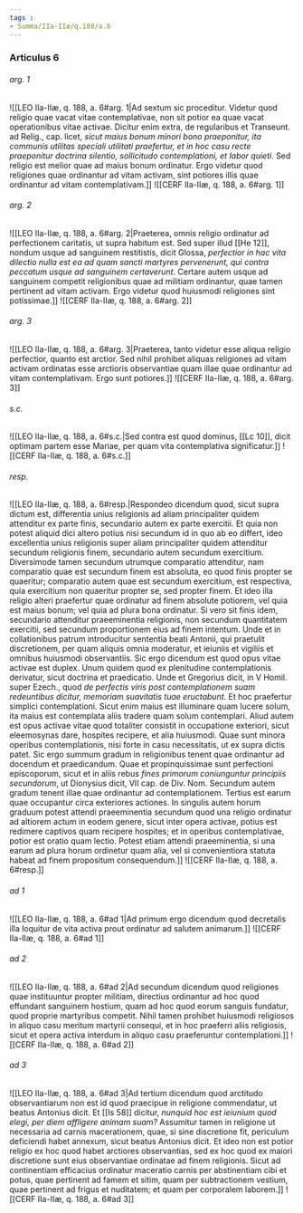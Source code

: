 ```yaml
---
tags : 
- Summa/IIa-IIæ/q.188/a.6
---
```


### Articulus 6

###### arg. 1
![[LEO IIa-IIæ, q. 188, a. 6#arg. 1|Ad sextum sic proceditur. Videtur quod religio quae vacat vitae contemplativae, non sit potior ea quae vacat operationibus vitae activae. Dicitur enim extra, de regularibus et Transeunt. ad Relig., cap. licet, *sicut maius bonum minori bono praeponitur, ita communis utilitas speciali utilitati praefertur, et in hoc casu recte praeponitur doctrina silentio, sollicitudo contemplationi, et labor quieti*. Sed religio est melior quae ad maius bonum ordinatur. Ergo videtur quod religiones quae ordinantur ad vitam activam, sint potiores illis quae ordinantur ad vitam contemplativam.]]
![[CERF IIa-IIæ, q. 188, a. 6#arg. 1]]

###### arg. 2
![[LEO IIa-IIæ, q. 188, a. 6#arg. 2|Praeterea, omnis religio ordinatur ad perfectionem caritatis, ut supra habitum est. Sed super illud [[He 12]], nondum usque ad sanguinem restitistis, dicit Glossa, *perfectior in hac vita dilectio nulla est ea ad quam sancti martyres pervenerunt, qui contra peccatum usque ad sanguinem certaverunt*. Certare autem usque ad sanguinem competit religionibus quae ad militiam ordinantur, quae tamen pertinent ad vitam activam. Ergo videtur quod huiusmodi religiones sint potissimae.]]
![[CERF IIa-IIæ, q. 188, a. 6#arg. 2]]

###### arg. 3
![[LEO IIa-IIæ, q. 188, a. 6#arg. 3|Praeterea, tanto videtur esse aliqua religio perfectior, quanto est arctior. Sed nihil prohibet aliquas religiones ad vitam activam ordinatas esse arctioris observantiae quam illae quae ordinantur ad vitam contemplativam. Ergo sunt potiores.]]
![[CERF IIa-IIæ, q. 188, a. 6#arg. 3]]

###### s.c.
![[LEO IIa-IIæ, q. 188, a. 6#s.c.|Sed contra est quod dominus, [[Lc 10]], dicit optimam partem esse Mariae, per quam vita contemplativa significatur.]]
![[CERF IIa-IIæ, q. 188, a. 6#s.c.]]

###### resp.
![[LEO IIa-IIæ, q. 188, a. 6#resp.|Respondeo dicendum quod, sicut supra dictum est, differentia unius religionis ad aliam principaliter quidem attenditur ex parte finis, secundario autem ex parte exercitii. Et quia non potest aliquid dici altero potius nisi secundum id in quo ab eo differt, ideo excellentia unius religionis super aliam principaliter quidem attenditur secundum religionis finem, secundario autem secundum exercitium. Diversimode tamen secundum utrumque comparatio attenditur, nam comparatio quae est secundum finem est absoluta, eo quod finis propter se quaeritur; comparatio autem quae est secundum exercitium, est respectiva, quia exercitium non quaeritur propter se, sed propter finem. Et ideo illa religio alteri praefertur quae ordinatur ad finem absolute potiorem, vel quia est maius bonum; vel quia ad plura bona ordinatur. Si vero sit finis idem, secundario attenditur praeeminentia religionis, non secundum quantitatem exercitii, sed secundum proportionem eius ad finem intentum. Unde et in collationibus patrum introducitur sententia beati Antonii, qui praetulit discretionem, per quam aliquis omnia moderatur, et ieiuniis et vigiliis et omnibus huiusmodi observantiis. Sic ergo dicendum est quod opus vitae activae est duplex. Unum quidem quod ex plenitudine contemplationis derivatur, sicut doctrina et praedicatio. Unde et Gregorius dicit, in V Homil. super Ezech., quod *de perfectis viris post contemplationem suam redeuntibus dicitur, memoriam suavitatis tuae eructabunt*. Et hoc praefertur simplici contemplationi. Sicut enim maius est illuminare quam lucere solum, ita maius est contemplata aliis tradere quam solum contemplari. Aliud autem est opus activae vitae quod totaliter consistit in occupatione exteriori, sicut eleemosynas dare, hospites recipere, et alia huiusmodi. Quae sunt minora operibus contemplationis, nisi forte in casu necessitatis, ut ex supra dictis patet. Sic ergo summum gradum in religionibus tenent quae ordinantur ad docendum et praedicandum. Quae et propinquissimae sunt perfectioni episcoporum, sicut et in aliis rebus *fines primorum coniunguntur principiis secundorum*, ut Dionysius dicit, VII cap. de Div. Nom. Secundum autem gradum tenent illae quae ordinantur ad contemplationem. Tertius est earum quae occupantur circa exteriores actiones. In singulis autem horum graduum potest attendi praeeminentia secundum quod una religio ordinatur ad altiorem actum in eodem genere, sicut inter opera activae, potius est redimere captivos quam recipere hospites; et in operibus contemplativae, potior est oratio quam lectio. Potest etiam attendi praeeminentia, si una earum ad plura horum ordinetur quam alia, vel si convenientiora statuta habeat ad finem propositum consequendum.]]
![[CERF IIa-IIæ, q. 188, a. 6#resp.]]

###### ad 1
![[LEO IIa-IIæ, q. 188, a. 6#ad 1|Ad primum ergo dicendum quod decretalis illa loquitur de vita activa prout ordinatur ad salutem animarum.]]
![[CERF IIa-IIæ, q. 188, a. 6#ad 1]]

###### ad 2
![[LEO IIa-IIæ, q. 188, a. 6#ad 2|Ad secundum dicendum quod religiones quae instituuntur propter militiam, directius ordinantur ad hoc quod effundant sanguinem hostium, quam ad hoc quod eorum sanguis fundatur, quod proprie martyribus competit. Nihil tamen prohibet huiusmodi religiosos in aliquo casu meritum martyrii consequi, et in hoc praeferri aliis religiosis, sicut et opera activa interdum in aliquo casu praeferuntur contemplationi.]]
![[CERF IIa-IIæ, q. 188, a. 6#ad 2]]

###### ad 3
![[LEO IIa-IIæ, q. 188, a. 6#ad 3|Ad tertium dicendum quod arctitudo observantiarum non est id quod praecipue in religione commendatur, ut beatus Antonius dicit. Et [[Is 58]] dicitur, *nunquid hoc est ieiunium quod elegi, per diem affligere animam suam?* Assumitur tamen in religione ut necessaria ad carnis macerationem, quae, si sine discretione fit, periculum deficiendi habet annexum, sicut beatus Antonius dicit. Et ideo non est potior religio ex hoc quod habet arctiores observantias, sed ex hoc quod ex maiori discretione sunt eius observantiae ordinatae ad finem religionis. Sicut ad continentiam efficacius ordinatur maceratio carnis per abstinentiam cibi et potus, quae pertinent ad famem et sitim, quam per subtractionem vestium, quae pertinent ad frigus et nuditatem; et quam per corporalem laborem.]]
![[CERF IIa-IIæ, q. 188, a. 6#ad 3]]

